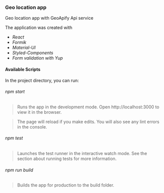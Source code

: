 ### Geo location app

Geo location app with GeoApify Api service

The application was created with
* _React_
* _Formik_
* _Material-UI_
* _Styled-Components_
* _Form validation with Yup_

#### Available Scripts
In the project directory, you can run:

###### npm start
> Runs the app in the development mode.
> Open http://localhost:3000 to view it in the browser.

>The page will reload if you make edits.
>You will also see any lint errors in the console.

###### npm test
>Launches the test runner in the interactive watch mode.
>See the section about running tests for more information.

###### npm run build
>Builds the app for production to the build folder.

